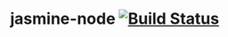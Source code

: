# jasmine-node [![Build Status](https://travis-ci.org/zehwaskow/jasmine-node.svg?branch=master)](https://travis-ci.org/zehwaskow/jasmine-node)
